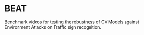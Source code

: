 # BEAT
Benchmark videos for testing the robustness of CV Models against Environment Attacks on Traffic sign recognition.
